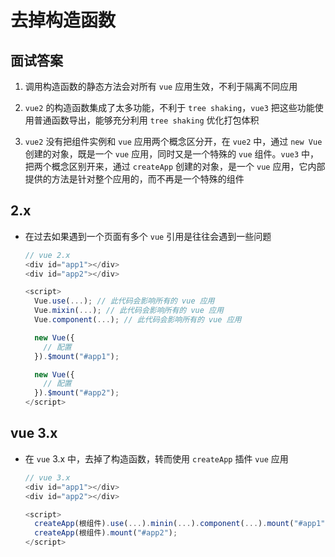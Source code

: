 # 去掉构造函数

## 面试答案

1.  调用构造函数的静态方法会对所有 `vue` 应用生效，不利于隔离不同应用

2.  `vue2` 的构造函数集成了太多功能，不利于 `tree shaking`，`vue3` 把这些功能使用普通函数导出，能够充分利用 `tree shaking` 优化打包体积

3.  `vue2` 没有把组件实例和 `vue` 应用两个概念区分开，在 `vue2` 中，通过 `new Vue` 创建的对象，既是一个 `vue` 应用，同时又是一个特殊的 `vue` 组件。`vue3` 中，把两个概念区别开来，通过 `createApp` 创建的对象，是一个 `vue` 应用，它内部提供的方法是针对整个应用的，而不再是一个特殊的组件

## 2.x

  - 在过去如果遇到一个页面有多个 `vue` 引用是往往会遇到一些问题

    ```javascript
    // vue 2.x
    <div id="app1"></div>
    <div id="app2"></div>

    <script>
      Vue.use(...); // 此代码会影响所有的 vue 应用
      Vue.mixin(...); // 此代码会影响所有的 vue 应用
      Vue.component(...); // 此代码会影响所有的 vue 应用

      new Vue({
        // 配置
      }).$mount("#app1");

      new Vue({
        // 配置
      }).$mount("#app2");
    </script>
    ```

## vue 3.x

  - 在 `vue` 3.x 中，去掉了构造函数，转而使用 `createApp` 插件 `vue` 应用

    ```javascript
    // vue 3.x
    <div id="app1"></div>
    <div id="app2"></div>

    <script>
      createApp(根组件).use(...).minin(...).component(...).mount("#app1");
      createApp(根组件).mount("#app2");
    </script>
    ```
